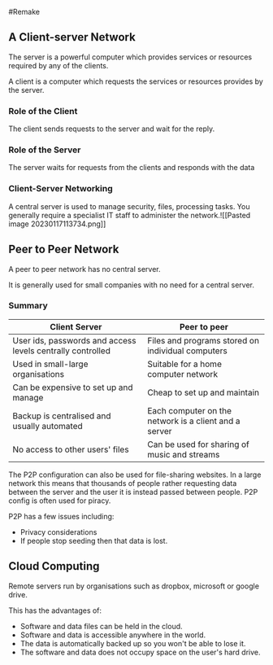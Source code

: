 #Remake

## A Client-server Network

The server is a powerful computer which provides services or resources required by any of the clients.

A client is a computer which requests the services or resources provides by the server.

### Role of the Client

The client sends requests to the server and wait for the reply.

### Role of the Server

The server waits for requests from the clients and responds with the data

### Client-Server Networking

A central server is used to manage security, files, processing tasks. You generally require a specialist IT staff to administer the network.![[Pasted image 20230117113734.png]]

## Peer to Peer Network

A peer to peer network has no central server.

It is generally used for small companies with no need for a central server.

### Summary

| Client Server                                              | Peer to peer                                          |
| ---------------------------------------------------------- | ----------------------------------------------------- |
| User ids, passwords and access levels centrally controlled | Files and programs stored on individual computers     |
| Used in small-large organisations                          | Suitable for a home computer network                  |
| Can be expensive to set up and manage                      | Cheap to set up and maintain                          |
| Backup is centralised and usually automated                | Each computer on the network is a client and a server |
| No access to other users' files                            | Can be used for sharing of music and streams                                                      |

The P2P configuration can also be used for file-sharing websites. In a large network this means that thousands of people rather requesting data between the server and the user it is instead passed between people. P2P config is often used for piracy.

P2P has a few issues including:

- Privacy considerations
- If people stop seeding then that data is lost.

## Cloud Computing

Remote servers run by organisations such as dropbox, microsoft or google drive.

This has the advantages of:

- Software and data files can be held in the cloud.
- Software and data is accessible anywhere in the world.
- The data is automatically backed up so you won't be able to lose it.
- The software and data does not occupy space on the user's hard drive.
